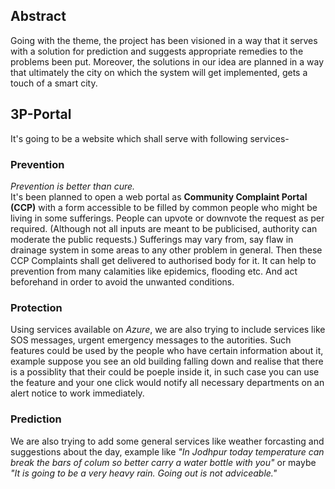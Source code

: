 ## Abstract
Going with the theme, the project has been visioned in a way that it serves with a solution for prediction and suggests appropriate remedies to the problems been put. Moreover, the solutions in our idea are  planned in a way that ultimately the city on which the system will get implemented, gets a touch of a smart city.

## 3P-Portal

It's going to be a website which shall serve with following services-


### Prevention
*Prevention is better than cure.*<br>
It's been planned to open a web portal as **Community Complaint Portal (CCP)** with a form accessible to be filled by common people who might be living in some sufferings. People can upvote or downvote the request as per required. (Although not all inputs are meant to be publicised, authority can moderate the public requests.) Sufferings may vary from, say flaw in drainage system in some areas to any other problem in general. Then these CCP Complaints shall get delivered to authorised body for it. It can help to prevention from many calamities like epidemics, flooding etc. And act beforehand in order to avoid the unwanted conditions. <br>
### Protection
Using services available on *Azure*, we are also trying to include services like SOS messages, urgent emergency messages to the autorities. Such features could be used by the people who have certain information about it, example suppose you see an old building falling down and realise that there is a possiblity that their could be poeple inside it, in such case you can use the feature and your one click would notify all necessary departments on an alert notice to work immediately. <br>
### Prediction
We are also trying to add some general services like weather forcasting and suggestions about the day, example like *"In Jodhpur today temperature can break the bars of colum so better carry a water bottle with you"* or maybe *"It is going to be a very heavy rain. Going out is not adviceable."*
